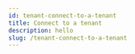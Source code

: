 ```yaml
---
id: tenant-connect-to-a-tenant
title: Connect to a tenant
description: hello
slug: /tenant-connect-to-a-tenant
---
```

